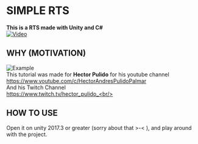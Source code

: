 # SIMPLE RTS 
<b>This is a RTS made with Unity and C#</b><br/>
[![Video](https://img.youtube.com/vi/0Te858o_Rqo/0.jpg)](https://www.youtube.com/watch?v=0Te858o_Rqo&list=PLHdk97dabfvz4UXjhXOwjiEBku1rPuhQy&index=13)

## WHY (MOTIVATION)
![Example](/Images/ExampleImage.png) <br/>
This tutorial was made for <b>Hector Pulido</b> for his youtube channel <br/>
https://www.youtube.com/c/HectorAndresPulidoPalmar <br/>
And his Twitch Channel<br/>
https://www.twitch.tv/hector_pulido_<br/>

## HOW TO USE
Open it on unity 2017.3 or greater (sorry about that >-< ), and play around with the project.
